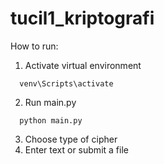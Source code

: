 # tucil1_kriptografi
How to run:
1. Activate virtual environment
```
  venv\Scripts\activate
```
2. Run main.py
```
  python main.py
```
3. Choose type of cipher
4. Enter text or submit a file
